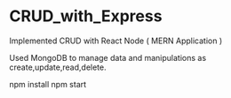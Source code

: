 # CRUD_with_Express

Implemented CRUD with React Node ( MERN Application )

Used MongoDB to manage data and manipulations as create,update,read,delete.

npm install
npm start

